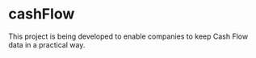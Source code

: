 # cashFlow
This project is being developed to enable companies to keep Cash Flow data in a practical way.
